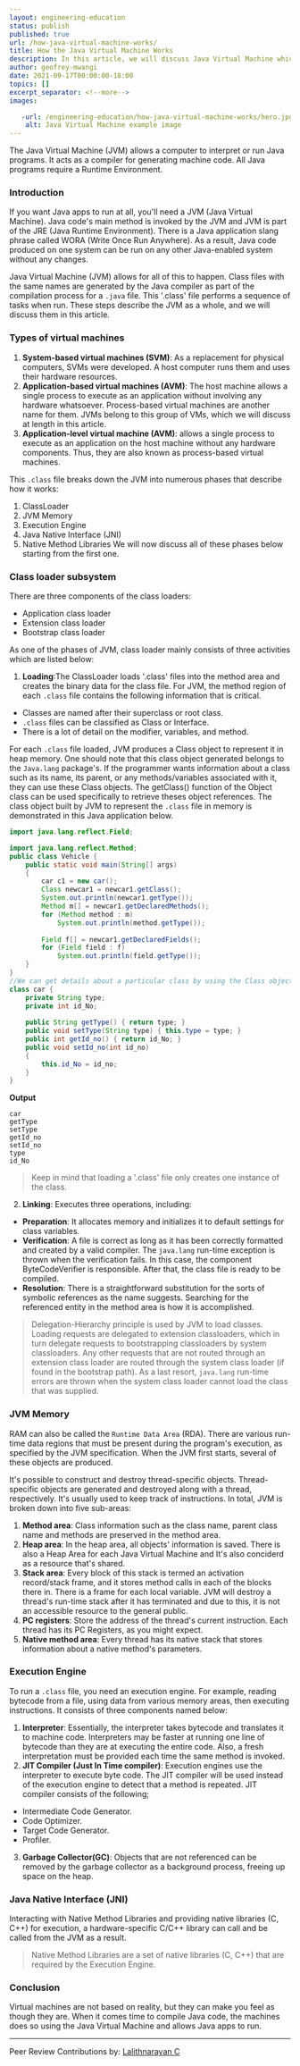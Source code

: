 ```yaml
---
layout: engineering-education
status: publish
published: true
url: /how-java-virtual-machine-works/
title: How the Java Virtual Machine Works
description: In this article, we will discuss Java Virtual Machine which is used to compile Java code. We will understand the various types of virtual machines and discuss them in detail.
author: geofrey-mwangi
date: 2021-09-17T00:00:00-18:00
topics: []
excerpt_separator: <!--more-->
images:

   -url: /engineering-education/how-java-virtual-machine-works/hero.jpg
    alt: Java Virtual Machine example image
---
```

The Java Virtual Machine (JVM) allows a computer to interpret or run Java programs. It acts as a compiler for generating machine code. All Java programs require a Runtime Environment. 
<!--more-->
 
### Introduction
If you want Java apps to run at all, you'll need a JVM (Java Virtual Machine). Java code's main method is invoked by the JVM and JVM is part of the JRE (Java Runtime Environment). There is a Java application slang phrase called WORA (Write Once Run Anywhere). As a result, Java code produced on one system can be run on any other Java-enabled system without any changes.

Java Virtual Machine (JVM) allows for all of this to happen. Class files with the same names are generated by the Java compiler as part of the compilation process for a `.java` file. This '.class' file performs a sequence of tasks when run. These steps describe the JVM as a whole, and we will discuss them in this article.

### Types of virtual machines
1. **System-based virtual machines (SVM)**: As a replacement for physical computers, SVMs were developed. A host computer runs them and uses their hardware resources.
2. **Application-based virtual machines (AVM)**: The host machine allows a single process to execute as an application without involving any hardware whatsoever. Process-based virtual machines are another name for them. JVMs belong to this group of VMs, which we will discuss at length in this article.
3. **Application-level virtual machine (AVM)**: allows a single process to execute as an application on the host machine without any hardware components. Thus, they are also known as process-based virtual machines. 

This `.class` file breaks down the JVM into numerous phases that describe how it works:
1. ClassLoader
2. JVM Memory 
3. Execution Engine 
4. Java Native Interface (JNI)
5. Native Method Libraries
We will now discuss all of these phases below starting from the first one.
### Class loader subsystem
There are three components of the class loaders:
- Application class loader
- Extension class loader
- Bootstrap class loader

As one of the phases of JVM, class loader mainly consists of three activities which are listed below:

1. **Loading**:The ClassLoader loads '.class' files into the method area and creates the binary data for the class file. For JVM, the method region of each `.class` file contains the following information that is critical.
- Classes are named after their superclass or root class.
- `.class` files can be classified as Class or Interface.
- There is a lot of detail on the modifier, variables, and method.

For each `.class` file loaded, JVM produces a Class object to represent it in heap memory. One should note that this class object generated belongs to the `Java.lang` package's. If the programmer wants information about a class such as its name, its parent, or any methods/variables associated with it, they can use these Class objects. The getClass() function of the Object class can be used specifically to retrieve theses object references.
The class object built by JVM to represent the `.class` file in memory is demonstrated in this Java application below.
```java
import java.lang.reflect.Field;

import java.lang.reflect.Method;
public class Vehicle {
    public static void main(String[] args)
    {
        car c1 = new car();
        Class newcar1 = newcar1.getClass();
        System.out.println(newcar1.getType());
        Method m[] = newcar1.getDeclaredMethods();
        for (Method method : m)
            System.out.println(method.getType());
            
        Field f[] = newcar1.getDeclaredFields();
        for (Field field : f)
            System.out.println(field.getType());
    }
}
//We can get details about a particular class by using the Class object.
class car {
    private String type;
    private int id_No;
  
    public String getType() { return type; }
    public void setType(String type) { this.type = type; }
    public int getId_no() { return id_No; }
    public void setId_no(int id_no)
    {
        this.id_No = id_no;
    }
}
```
**Output**
```
car
getType
setType
getId_no
setId_no
type
id_No
```
> Keep in mind that loading a '.class' file only creates one instance of the class.

2. **Linking**:
Executes three operations, including:
- **Preparation**: It allocates memory and initializes it to default settings for class variables.
- **Verification**: A file is correct as long as it has been correctly formatted and created by a valid compiler. The `java.lang` run-time exception is thrown when the verification fails. In this case, the component ByteCodeVerifier is responsible. After that, the class file is ready to be compiled.
- **Resolution**: There is a straightforward substitution for the sorts of symbolic references as the name suggests. Searching for the referenced entity in the method area is how it is accomplished.

> Delegation-Hierarchy principle is used by JVM to load classes. Loading requests are delegated to extension classloaders, which in turn delegate requests to bootstrapping classloaders by system classloaders. Any other requests that are not routed through an extension class loader are routed through the system class loader (if found in the bootstrap path). As a last resort, `java.lang` run-time errors are thrown when the system class loader cannot load the class that was supplied.
> 
### JVM Memory 
RAM can also be called the `Runtime Data Area` (RDA). There are various run-time data regions that must be present during the program's execution, as specified by the JVM specification. When the JVM first starts, several of these objects are produced.

It's possible to construct and destroy thread-specific objects. Thread-specific objects are generated and destroyed along with a thread, respectively. It's usually used to keep track of instructions. In total, JVM is broken down into five sub-areas:
1. **Method area**: Class information such as the class name, parent class name and methods are preserved in the method area.
2. **Heap area**: In the heap area, all objects' information is saved. There is also a Heap Area for each Java Virtual Machine and It's also conciderd as a resource that's shared.
3. **Stack area**: Every block of this stack is termed an activation record/stack frame, and it stores method calls in each of the blocks there in. There is a frame for each local variable. JVM will destroy a thread's run-time stack after it has terminated and due to this, it is not an accessible resource to the general public.
4. **PC registers**: Store the address of the thread's current instruction. Each thread has its PC Registers, as you might expect.
5. **Native method area**: Every thread has its native stack that stores information about a native method's parameters.
### Execution Engine
To run a `.class` file, you need an execution engine. For example, reading bytecode from a file, using data from various memory areas, then executing instructions. It consists of three components named below:
1. **Interpreter**: Essentially, the interpreter takes bytecode and translates it to machine code. Interpreters may be faster at running one line of bytecode than they are at executing the entire code. Also, a fresh interpretation must be provided each time the same method is invoked.
2. **JIT Compiler (Just In Time compiler)**: Execution engines use the interpreter to execute byte code. The JIT compiler will be used instead of the execution engine to detect that a method is repeated. JIT compiler consists of the following;
- Intermediate Code Generator.
- Code Optimizer.
- Target Code Generator.
- Profiler.
3. **Garbage Collector(GC)**: Objects that are not referenced can be removed by the garbage collector as a background process, freeing up space on the heap.
### Java Native Interface (JNI)
Interacting with Native Method Libraries and providing native libraries (C, C++) for execution, a hardware-specific C/C++ library can call and be called from the JVM as a result.
> Native Method Libraries are a set of native libraries (C, C++) that are required by the Execution Engine.
### Conclusion
Virtual machines are not based on reality, but they can make you feel as though they are. When it comes time to compile Java code, the machines does so using the Java Virtual Machine and allows Java apps to run.

---
Peer Review Contributions by: [Lalithnarayan C](/engineering-education/authors/lalithnarayan-c/)
